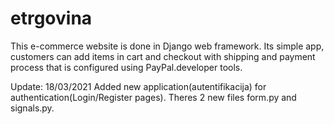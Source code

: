 # etrgovina
This e-commerce website is done in Django web framework. Its simple app, customers can add items in cart and checkout with shipping and payment process that is configured using PayPal.developer tools.

Update: 18/03/2021
Added new application(autentifikacija) for authentication(Login/Register pages). Theres 2 new files form.py and signals.py.
